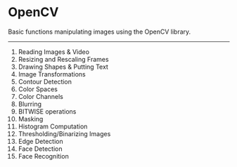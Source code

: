 # OpenCV

Basic functions manipulating images using the OpenCV library.

***

1. Reading Images & Video
1. Resizing and Rescaling Frames
1. Drawing Shapes & Putting Text
1. Image Transformations
1. Contour Detection
1. Color Spaces
1. Color Channels
1. Blurring
1. BITWISE operations
1. Masking
1. Histogram Computation
1. Thresholding/Binarizing Images
1. Edge Detection
1. Face Detection
1. Face Recognition

